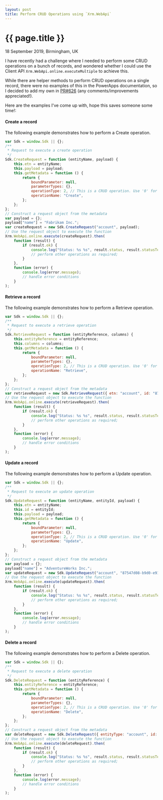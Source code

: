 ```yaml
---
layout: post
title: Perform CRUD Operations using `Xrm.WebApi`
---
```


{{ page.title }}
================

<p class="meta">18 September 2019, Birmingham, UK</p>

I have recently had a challenge where I needed to perform some CRUD operations on a bunch of records, and wondered whether I could use the Client API `Xrm.WebApi.online.executeMultiple` to achieve this.

While there are helper methods to perform CRUD operations on a single record, there were no examples of this in the PowerApps documentation, so I decided to add my own in [PR#626](https://github.com/MicrosoftDocs/powerapps-docs/pull/626) (any comments/improvements appreciated!).

Here are the examples I've come up with, hope this saves someone some time!:

#### Create a record

The following example demonstrates how to perform a Create operation.

```js
var Sdk = window.Sdk || {};
/**
 * Request to execute a create operation
 */
Sdk.CreateRequest = function (entityName, payload) {
    this.etn = entityName;
    this.payload = payload;
    this.getMetadata = function () {
        return {
            boundParameter: null,
            parameterTypes: {},
            operationType: 2, // This is a CRUD operation. Use '0' for actions and '1' for functions
            operationName: "Create",
        };
    };
};
// Construct a request object from the metadata
var payload = {};
payload["name"] = "Fabrikam Inc.";
var createRequest = new Sdk.CreateRequest("account", payload);
// Use the request object to execute the function
Xrm.WebApi.online.execute(createRequest).then(
    function (result) {
        if (result.ok) {
            console.log("Status: %s %s", result.status, result.statusText);
            // perform other operations as required;
        }
    },
    function (error) {
        console.log(error.message);
        // handle error conditions
    }
);
 ```

#### Retrieve a record

The following example demonstrates how to perform a Retrieve operation.

```js
var Sdk = window.Sdk || {};
/**
 * Request to execute a retrieve operation
 */
Sdk.RetrieveRequest = function (entityReference, columns) {
    this.entityReference = entityReference;
    this.columns = columns;
    this.getMetadata = function () {
        return {
            boundParameter: null,
            parameterTypes: {},
            operationType: 2, // This is a CRUD operation. Use '0' for actions and '1' for functions
            operationName: "Retrieve",
        };
    };
};
// Construct a request object from the metadata
var retrieveRequest = new Sdk.RetrieveRequest({ etn: "account", id: "87547d08-b9d0-e911-a826-000d3a43d70a" }, ["name"]);
// Use the request object to execute the function
Xrm.WebApi.online.execute(retrieveRequest).then(
    function (result) {
        if (result.ok) {
            console.log("Status: %s %s", result.status, result.statusText);
            // perform other operations as required;
        }
    },
    function (error) {
        console.log(error.message);
        // handle error conditions
    }
);
```

#### Update a record

The following example demonstrates how to perform a Update operation.

```js
var Sdk = window.Sdk || {};
/**
 * Request to execute an update operation
 */
Sdk.UpdateRequest = function (entityName, entityId, payload) {
    this.etn = entityName;
    this.id = entityId;
    this.payload = payload;
    this.getMetadata = function () {
        return {
            boundParameter: null,
            parameterTypes: {},
            operationType: 2, // This is a CRUD operation. Use '0' for actions and '1' for functions
            operationName: "Update",
        };
    };
};
// Construct a request object from the metadata
var payload = {};
payload["name"] = "AdventureWorks Inc.";
var updateRequest = new Sdk.UpdateRequest("account", "87547d08-b9d0-e911-a826-000d3a43d70a", payload);
// Use the request object to execute the function
Xrm.WebApi.online.execute(updateRequest).then(
    function (result) {
        if (result.ok) {
            console.log("Status: %s %s", result.status, result.statusText);
            // perform other operations as required;
        }
    },
    function (error) {
        console.log(error.message);
        // handle error conditions
    }
);
```

#### Delete a record

The following example demonstrates how to perform a Delete operation.

```js
var Sdk = window.Sdk || {};
/**
 * Request to execute a delete operation
 */
Sdk.DeleteRequest = function (entityReference) {
    this.entityReference = entityReference;
    this.getMetadata = function () {
        return {
            boundParameter: null,
            parameterTypes: {},
            operationType: 2, // This is a CRUD operation. Use '0' for actions and '1' for functions
            operationName: "Delete",
        };
    };
};
// Construct a request object from the metadata
var deleteRequest = new Sdk.DeleteRequest({ entityType: "account", id: "87547d08-b9d0-e911-a826-000d3a43d70a" });
// Use the request object to execute the function
Xrm.WebApi.online.execute(deleteRequest).then(
    function (result) {
        if (result.ok) {
            console.log("Status: %s %s", result.status, result.statusText);
            // perform other operations as required;
        }
    },
    function (error) {
        console.log(error.message);
        // handle error conditions
    }
);
```
